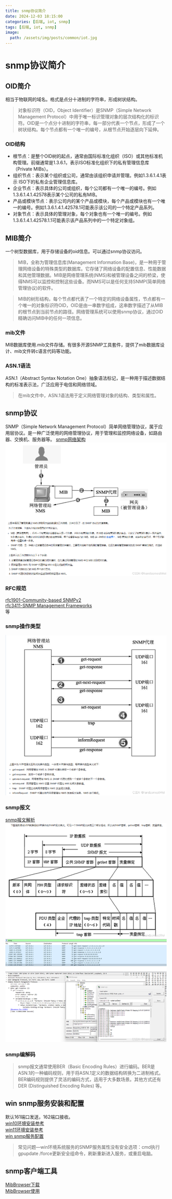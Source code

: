 ```yaml
---
title: snmp协议简介
date: 2024-12-03 18:15:00
categories: [后端, iot, snmp]
tags: [后端, iot, snmp]
image:
  path: /assets/img/posts/common/iot.jpg
---
```


# snmp协议简介

## OID简介
相当于物联网的域名。格式是点分十进制的字符串，形成树状结构。

> 对象标识符（OID，Object Identifier）是SNMP（Simple Network Management Protocol）中用于唯一标识管理对象的层次结构化的标识符。OID是一个点分十进制的字符串，每一部分代表一个节点，形成了一个树状结构。每个节点都有一个唯一的编号，从根节点开始逐层向下延伸。

### OID结构
+ 根节点：是整个OID树的起点，通常由国际标准化组织（ISO）或其他标准机构管理。前缀通常是1.3.6.1，表示ISO标准化组织下的私有管理信息库（Private MIBs）。
+ 组织节点：表示某个组织或公司，通常由该组织申请并管理。例如1.3.6.1.4.1表示 ISO下的私有企业管理信息库。
+ 企业节点：表示具体的公司或组织，每个公司都有一个唯一的编号。例如1.3.6.1.4.1.42578表示某个公司的私有MIB。
+ 产品或模块节点：表示公司内的某个产品或模块，每个产品或模块也有一个唯一的编号。例如1.3.6.1.4.1.42578.1可能表示该公司的一个特定产品系列。
+ 对象节点：表示具体的管理对象，每个对象也有一个唯一的编号。例如1.3.6.1.4.1.42578.1.1可能表示该产品系列中的一个特定对象组。

## MIB简介
一个树型数据库，用于存储设备的oid信息。可以通过snmp协议访问。

> MIB，全称为管理信息库(Management Information Base)，是一种用于管理网络设备的特殊类型的数据库。它存储了网络设备的配置信息、性能数据和其他管理数据。MIB是网络管理系统(NMS)和被管理设备之间的桥梁，使得NMS可以监控和控制这些设备。而NMS可以是任何支持SNMP(简单网络管理协议)的软件。

> MIB的树形结构，每个节点都代表了一个特定的网络设备属性，节点都有一个唯一的对象标识符OID，OID是由一串数字组成，这串数字描述了从MIB的根节点到当前节点的路径。网络管理系统可以使用snmp协议，通过OID精确访问MIB中的任何一项信息。
### mib文件
MIB数据库使用.mib文件存储。有很多开源SNMP工具套件，提供了mib数据库设计、mib文件转c语言代码等功能。

### ASN.1语法
ASN.1（Abstract Syntax Notation One）抽象语法标记，是一种用于描述数据结构的标准表示法，广泛应用于电信和网络领域。

> 在mib文件中，ASN.1语法用于定义网络管理对象的结构、类型和属性。

## snmp协议
SNMP（Simple Network Management Protocol）简单网络管理协议，属于应用层协议。是一种广泛使用的网络管理协议，用于管理和监控网络设备，如路由器、交换机、服务器等。
[snmp网络架构](https://cloud.tencent.com/developer/article/2150530)
![snmp网络架构](/assets/img/posts/2024-12-03-snmp协议简介/snmp网络架构.jpg)

### RFC规范
[rfc1901-Community-based SNMPv2](https://www.rfc-editor.org/rfc/rfc1901)   
[rfc3411-SNMP Management Frameworks](https://www.rfc-editor.org/rfc/rfc3411)   
等

### snmp操作类型
![snmp操作类型](/assets/img/posts/2024-12-03-snmp协议简介/snmp操作类型.jpg)

### snmp报文
[snmp报文解析](https://cloud.tencent.com/developer/article/2150204)   
![snmp报文结构](/assets/img/posts/2024-12-03-snmp协议简介/snmp报文结构.jpg)   
![snmp报文示例](/assets/img/posts/2024-12-03-snmp协议简介/snmp报文示例.jpg)

### snmp编解码

> snmp报文通常使用BER（Basic Encoding Rules）进行编码。BER是ASN.1的一种编码规则，用于将ASN.1定义的数据结构转换为二进制格式。BER编码规则提供了灵活的编码方式，适用于大多数场景。其他方式还有DER (Distinguished Encoding Rules) 等。

## win snmp服务安装和配置
默认161端口发送，162端口接收。   
[win10环境安装参考](https://blog.csdn.net/weixin_44256848/article/details/104370675)   
[win11环境安装参考](https://learn.microsoft.com/zh-hk/troubleshoot/windows-client/networking/cannot-install-snmp-wmisnmpprovider)   
[win snmp服务配置](https://blog.csdn.net/qq_37076942/article/details/104295161)

> 常见问题—win环境系统服务的SNMP服务属性没有安全选项：cmd执行gpupdate /force更新安全组命令，刷新重新进入服务，或重启电脑。

## snmp客户端工具
[MibBrowser下载](https://www.ks-soft.net/hostmon.cn/downpage.htm)   
[MibBrowser使用](https://blog.csdn.net/m0_68577390/article/details/137325837)